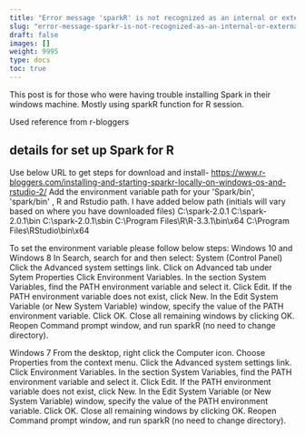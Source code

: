 ```yaml
---
title: "Error message 'sparkR' is not recognized as an internal or external command or '.binsparkR' is not recognized as an internal or external command"
slug: "error-message-sparkr-is-not-recognized-as-an-internal-or-external-command-or-binsparkr-is-not-recognized-as-an-internal-or-external-command"
draft: false
images: []
weight: 9995
type: docs
toc: true
---
```


This post is for those who were having trouble installing Spark in their windows machine. Mostly using sparkR function for R session.

Used reference from r-bloggers 

## details for set up Spark for R
Use below URL to get steps for download and install- 
https://www.r-bloggers.com/installing-and-starting-sparkr-locally-on-windows-os-and-rstudio-2/
Add the environment variable path for your 'Spark/bin', 'spark/bin' , R and Rstudio path.
I have added below path (initials will vary based on where you have downloaded files)
C:\spark-2.0.1
C:\spark-2.0.1\bin
C:\spark-2.0.1\sbin
C:\Program Files\R\R-3.3.1\bin\x64
C:\Program Files\RStudio\bin\x64

To set the environment variable please follow below steps:
Windows 10 and Windows 8
In Search, search for and then select: System (Control Panel)
Click the Advanced system settings link.
Click on Advanced tab under Sytem Properties
Click Environment Variables. In the section System Variables, find the PATH environment variable and select it. 
Click Edit. If the PATH environment variable does not exist, click New.
In the Edit System Variable (or New System Variable) window, specify the value of the PATH environment variable. 
Click OK. Close all remaining windows by clicking OK.
Reopen Command prompt window, and run sparkR (no need to change directory).

Windows 7
From the desktop, right click the Computer icon.
Choose Properties from the context menu.
Click the Advanced system settings link.
Click Environment Variables. In the section System Variables, find the PATH environment variable and select it. 
Click Edit. If the PATH environment variable does not exist, click New.
In the Edit System Variable (or New System Variable) window, specify the value of the PATH environment variable.
Click OK. Close all remaining windows by clicking OK.
Reopen Command prompt window, and run sparkR (no need to change directory). 


